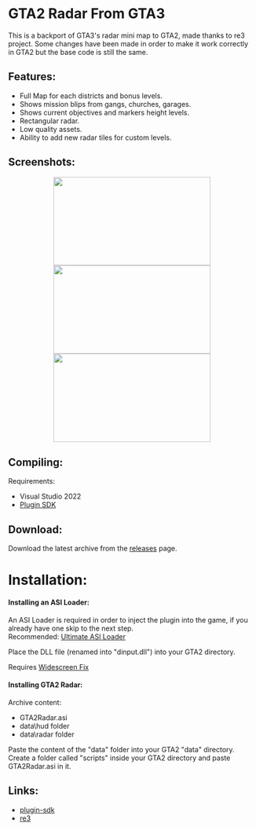 # GTA2 Radar From GTA3
This is a backport of GTA3's radar mini map to GTA2, made thanks to re3 project.
Some changes have been made in order to make it work correctly in GTA2 but the base code is still the same.

## Features:
 - Full Map for each districts and bonus levels.
 - Shows mission blips from gangs, churches, garages.
 - Shows current objectives and markers height levels.
 - Rectangular radar.
 - Low quality assets.
 - Ability to add new radar tiles for custom levels.
 
## Screenshots:
<p align="center">
<img src="https://i.imgur.com/TSIEHVP.png" width="320" height="180">
<img src="https://i.imgur.com/I1kLIPR.png" width="320" height="180"> <br/>
<img src="https://i.imgur.com/EremRPB.png" width="320" height="180"> 
</p>

## Compiling:
Requirements:
 - Visual Studio 2022
 - [Plugin SDK](https://github.com/DK22Pac/plugin-sdk)

## Download:
Download the latest archive from the [releases](https://github.com/gennariarmando/gta2-frontend-fix/releases) page.

# Installation:
#### Installing an ASI Loader:
An ASI Loader is required in order to inject the plugin into the game, if you already have one skip to the next step.\
Recommended: [Ultimate ASI Loader](https://github.com/ThirteenAG/Ultimate-ASI-Loader)

Place the DLL file (renamed into "dinput.dll") into your GTA2 directory.

Requires [Widescreen Fix](https://thirteenag.github.io/wfp#gta2)

#### Installing GTA2 Radar:
Archive content: 
- GTA2Radar.asi
- data\hud folder
- data\radar folder

Paste the content of the "data" folder into your GTA2 "data" directory.\
Create a folder called "scripts" inside your GTA2 directory and paste GTA2Radar.asi in it.

## Links:
- [plugin-sdk](https://github.com/DK22Pac/plugin-sdk)
- [re3](https://github.com/GTAModding/re3)
